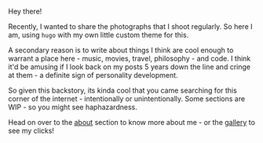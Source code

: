 Hey there!

Recently, I wanted to share the photographs that I shoot regularly. So here I am, using `hugo` with my own little custom theme for this.

A secondary reason is to write about things I think are cool enough to warrant a place here - music, movies, travel, philosophy - and code. I think it'd be amusing if I look back on my posts 5 years down the line and cringe at them - a definite sign of personality development.

So given this backstory, its kinda cool that you came searching for this corner of the internet - intentionally or unintentionally. Some sections are WIP - so you might see haphazardness.

Head on over to the [about](/about) section to know more about me - or the [gallery](/gallery) to see my clicks!